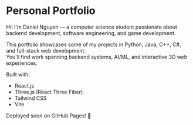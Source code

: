 # Personal Portfolio

Hi! I'm Daniel Nguyen — a computer science student passionate about backend development, software engineering, and game development.

This portfolio showcases some of my projects in Python, Java, C++, C#, and full-stack web development.  
You'll find work spanning backend systems, AI/ML, and interactive 3D web experiences.

Built with:
- React.js
- Three.js (React Three Fiber)
- Tailwind CSS
- Vite

Deployed soon on GitHub Pages! 🚀
